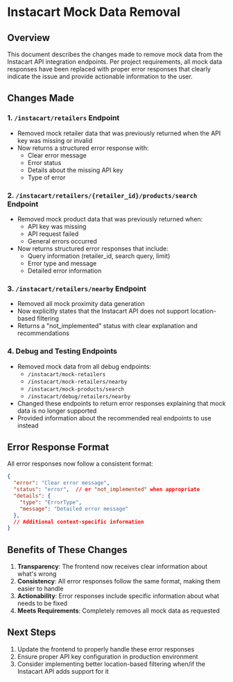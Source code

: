 # Instacart Mock Data Removal

## Overview
This document describes the changes made to remove mock data from the Instacart API integration endpoints. Per project requirements, all mock data responses have been replaced with proper error responses that clearly indicate the issue and provide actionable information to the user.

## Changes Made

### 1. `/instacart/retailers` Endpoint
- Removed mock retailer data that was previously returned when the API key was missing or invalid
- Now returns a structured error response with:
  - Clear error message
  - Error status
  - Details about the missing API key
  - Type of error

### 2. `/instacart/retailers/{retailer_id}/products/search` Endpoint
- Removed mock product data that was previously returned when:
  - API key was missing
  - API request failed
  - General errors occurred
- Now returns structured error responses that include:
  - Query information (retailer_id, search query, limit)
  - Error type and message
  - Detailed error information

### 3. `/instacart/retailers/nearby` Endpoint
- Removed all mock proximity data generation
- Now explicitly states that the Instacart API does not support location-based filtering
- Returns a "not_implemented" status with clear explanation and recommendations

### 4. Debug and Testing Endpoints
- Removed mock data from all debug endpoints:
  - `/instacart/mock-retailers`
  - `/instacart/mock-retailers/nearby`
  - `/instacart/mock-products/search`
  - `/instacart/debug/retailers/nearby`
- Changed these endpoints to return error responses explaining that mock data is no longer supported
- Provided information about the recommended real endpoints to use instead

## Error Response Format
All error responses now follow a consistent format:

```json
{
  "error": "Clear error message",
  "status": "error",  // or "not_implemented" when appropriate
  "details": {
    "type": "ErrorType",
    "message": "Detailed error message"
  },
  // Additional context-specific information
}
```

## Benefits of These Changes
1. **Transparency**: The frontend now receives clear information about what's wrong
2. **Consistency**: All error responses follow the same format, making them easier to handle
3. **Actionability**: Error responses include specific information about what needs to be fixed
4. **Meets Requirements**: Completely removes all mock data as requested

## Next Steps
1. Update the frontend to properly handle these error responses
2. Ensure proper API key configuration in production environment
3. Consider implementing better location-based filtering when/if the Instacart API adds support for it